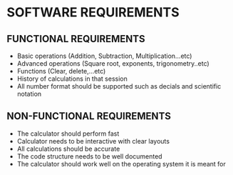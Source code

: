 # SOFTWARE REQUIREMENTS

## FUNCTIONAL REQUIREMENTS
- Basic operations (Addition, Subtraction, Multiplication...etc)
- Advanced operations (Square root, exponents, trigonometry..etc)
- Functions (Clear, delete,...etc)
- History of calculations in that session
- All number format should be supported such as decials and scientific notation

## NON-FUNCTIONAL REQUIREMENTS
- The calculator should perform fast
- Calculator needs to be interactive with clear layouts
- All calculations should be accurate
- The code structure needs to be well documented
- The calculator should work well on the operating system it is meant for
